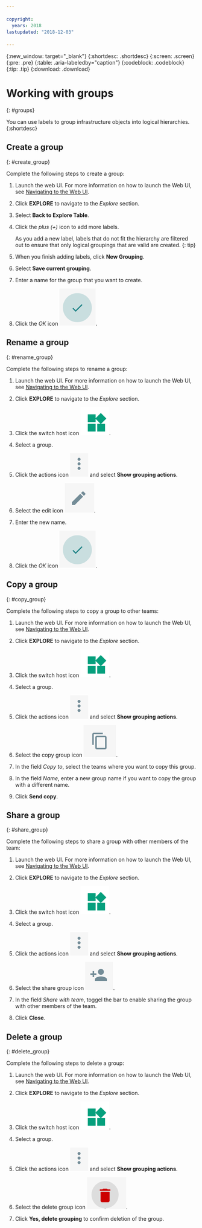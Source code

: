```yaml
---

copyright:
  years: 2018
lastupdated: "2018-12-03"

---
```


{:new_window: target="_blank"}
{:shortdesc: .shortdesc}
{:screen: .screen}
{:pre: .pre}
{:table: .aria-labeledby="caption"}
{:codeblock: .codeblock}
{:tip: .tip}
{:download: .download}

# Working with groups
{: #groups}

You can use labels to group infrastructure objects into logical hierarchies.
{:shortdesc}

## Create a group
{: #create_group}

Complete the following steps to create a group:

1. Launch the web UI. For more information on how to launch the Web UI, see [Navigating to the Web UI](/docs/services/Monitoring-with-Sysdig/launch.html#launch). 

2. Click **EXPLORE** to navigate to the *Explore* section.

3. Select **Back to Explore Table**.

4. Click the *plus (+)* icon to add more labels.

    As you add a new label, labels that do not fit the hierarchy are filtered out to ensure that only logical groupings that are valid are created.
    {: tip}

5. When you finish adding labels, click **New Grouping**.

6. Select **Save current grouping**.

7. Enter a name for the group that you want to create.

8. Click the *OK* icon ![OK icon](images/ok.png).

## Rename a group
{: #rename_group}

Complete the following steps to rename a group:

1. Launch the web UI. For more information on how to launch the Web UI, see [Navigating to the Web UI](/docs/services/Monitoring-with-Sysdig/launch.html#launch). 

2. Click **EXPLORE** to navigate to the *Explore* section.

3. Click the switch host icon ![switch host icon](images/switch_hosts.png).

4. Select a group.

5. Click the actions icon ![three dots icon](images/actions.png) and select **Show grouping actions**.

6. Select the edit icon ![pencil icon](images/edit.png).

7. Enter the new name.

8. Click the *OK* icon ![OK icon](images/ok.png).




## Copy a group
{: #copy_group}

Complete the following steps to copy a group to other teams:

1. Launch the web UI. For more information on how to launch the Web UI, see [Navigating to the Web UI](/docs/services/Monitoring-with-Sysdig/launch.html#launch). 

2. Click **EXPLORE** to navigate to the *Explore* section.

3. Click the switch host icon ![switch host icon](images/switch_hosts.png).

4. Select a group.

5. Click the actions icon ![three dots icon](images/actions.png) and select **Show grouping actions**.

6. Select the copy group icon ![copy icon](images/copy.png).

7. In the field *Copy to*, select the teams where you want to copy this group.

8. In the field *Name*, enter a new group name if you want to copy the group with a different name.

9. Click **Send copy**.



## Share a group
{: #share_group}

Complete the following steps to share a group with other members of the team:

1. Launch the web UI. For more information on how to launch the Web UI, see [Navigating to the Web UI](/docs/services/Monitoring-with-Sysdig/launch.html#launch). 

2. Click **EXPLORE** to navigate to the *Explore* section.

3. Click the switch host icon ![switch host icon](images/switch_hosts.png).

4. Select a group.

5. Click the actions icon ![three dots icon](images/actions.png) and select **Show grouping actions**.

6. Select the share group icon ![share icon](images/share.png).

7. In the field *Share with team*, toggel the bar to enable sharing the group with other members of the team.

8. Click **Close**.



## Delete a group
{: #delete_group}

Complete the following steps to delete a group:

1. Launch the web UI. For more information on how to launch the Web UI, see [Navigating to the Web UI](/docs/services/Monitoring-with-Sysdig/launch.html#launch). 

2. Click **EXPLORE** to navigate to the *Explore* section.

3. Click the switch host icon ![switch host icon](images/switch_hosts.png).

4. Select a group.

5. Click the actions icon ![three dots icon](images/actions.png) and select **Show grouping actions**.

6. Select the delete group icon ![delete icon](images/delete.png).

7. Click **Yes, delete grouping** to confirm deletion of the group.





